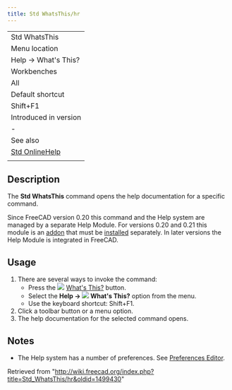 ```yaml
---
title: Std WhatsThis/hr
---
```

|  |
| --- |
| Std WhatsThis |
| Menu location |
| Help → What's This? |
| Workbenches |
| All |
| Default shortcut |
| Shift+F1 |
| Introduced in version |
| - |
| See also |
| [Std OnlineHelp](/Std_OnlineHelp "Std OnlineHelp") |
|  |

## Description

The **Std WhatsThis** command opens the help documentation for a specific command.

Since FreeCAD version 0.20 this command and the Help system are managed by a separate Help Module. For versions 0.20 and 0.21 this module is an [addon](https://github.com/FreeCAD/FreeCAD-Help) that must be [installed](/Std_AddonMgr "Std AddonMgr") separately. In later versions the Help Module is integrated in FreeCAD.

## Usage

1. There are several ways to invoke the command:
   * Press the ![](/images/Std_WhatsThis.svg) [What's This?](/Std_WhatsThis "Std WhatsThis") button.
   * Select the **Help → ![](/images/Std_WhatsThis.svg) What's This?** option from the menu.
   * Use the keyboard shortcut: Shift+F1.
2. Click a toolbar button or a menu option.
3. The help documentation for the selected command opens.

## Notes

* The Help system has a number of preferences. See [Preferences Editor](/Preferences_Editor#Help "Preferences Editor").

Retrieved from "<http://wiki.freecad.org/index.php?title=Std_WhatsThis/hr&oldid=1499430>"